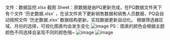文件：数据监控.xlsx 截图
Sheet：原数据是由PQ更新完成，在PQ数据文件夹下有个文件 '历史数据.xlsx' ，在该文件夹下更新销售数据和销售人员数据，PQ会自动按照文件 '历史数据.xlsx' 数据结构更新，实现数据更新自动化。
根据筛选器区域、月份的选择，可视化图表均会发生变化
![image](https://github.com/user-attachments/assets/3033f42a-2d43-4696-9bbd-5d4f6d8931d2)
PS：图表的颜色会根据主题颜色不同选择会呈现不同的颜色哦~
![image](https://github.com/user-attachments/assets/384abab3-ce19-4dbd-9d83-04bcf2e4fe8d)
![image](https://github.com/user-attachments/assets/469f98af-9e4e-43f6-884f-4c317f5a0fb6)
